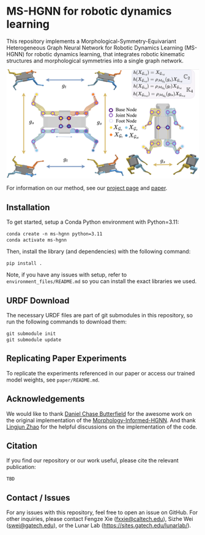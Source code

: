 # MS-HGNN for robotic dynamics learning
This repository implements a Morphological-Symmetry-Equivariant Heterogeneous Graph Neural Network for Robotic Dynamics Learning (MS-HGNN) for robotic dynamics learning, that integrates robotic kinematic structures and morphological symmetries into a single graph network.


![Figure 2](paper/teaser.png)

For information on our method, see our [project page](https://lunarlab-gatech.github.io/MorphSym-HGNN/) and [paper](https://arxiv.org/abs/2412.01297).

## Installation
To get started, setup a Conda Python environment with Python=3.11:
```
conda create -n ms-hgnn python=3.11
conda activate ms-hgnn
```

Then, install the library (and dependencies) with the following command:
```
pip install .
```

Note, if you have any issues with setup, refer to `environment_files/README.md` so you can install the exact libraries we used.

## URDF Download
The necessary URDF files are part of git submodules in this repository, so run the following commands to download them:
```
git submodule init
git submodule update
```

## Replicating Paper Experiments

To replicate the experiments referenced in our paper or access our trained model weights, see `paper/README.md`.


<!-- ## Editing and Contributing -->

<!-- Datasets can be found in the `src/mi_hgnn/datasets_py` directory, and model definitions and training code can be found in the `src/mi_hgnn/lightning_py` directory. We encourage you to extend the library for your own applications. Please reference [#Replicating-Paper-Experiments](#replicating-paper-experiments) for examples on how to train and evaluate models with our repository. -->

<!-- After making changes, rebuild the library following the instructions in [#Installation](#installation). To make sure that your changes haven't -->
<!-- broken critical functionality, run the test cases found in the `tests` directory. -->

<!-- If you'd like to contribute to the repository, write sufficient and necessary test cases for your additions in the `tests` directory, and then open a pull request. -->

## Acknowledgements

We would like to thank [Daniel Chase Butterfield](https://scholar.google.com/citations?user=i5PF63IAAAAJ&hl=en) for the awesome work on the original implementation of the [Morphology-Informed-HGNN](https://github.com/lunarlab-gatech/Morphology-Informed-HGNN). And thank [Lingjun Zhao](https://scholar.google.com/citations?user=iyNynZwAAAAJ&hl=en) for the helpful discussions on the implementation of the code.

## Citation

If you find our repository or our work useful, please cite the relevant publication:

```
TBD
```

## Contact / Issues

For any issues with this repository, feel free to open an issue on GitHub. For other inquiries, please contact Fengze Xie (fxxie@caltech.edu), Sizhe Wei (swei@gatech.edu), or the Lunar Lab (https://sites.gatech.edu/lunarlab/).
